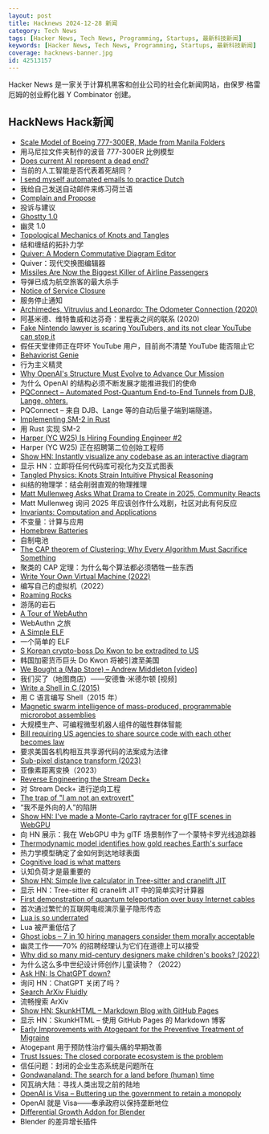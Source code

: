 ```yaml
---
layout: post
title: Hacknews 2024-12-28 新闻
category: Tech News
tags: [Hacker News, Tech News, Programming, Startups, 最新科技新闻]
keywords: [Hacker News, Tech News, Programming, Startups, 最新科技新闻]
coverage: hacknews-banner.jpg
id: 42513157
---
```


Hacker News 是一家关于计算机黑客和创业公司的社会化新闻网站，由保罗·格雷厄姆的创业孵化器 Y Combinator 创建。

## HackNews Hack新闻

- [Scale Model of Boeing 777-300ER, Made from Manila Folders](https://www.lucaiaconistewart.com/model-777)
- 用马尼拉文件夹制作的波音 777-300ER 比例模型
- [Does current AI represent a dead end?](https://www.bcs.org/articles-opinion-and-research/does-current-ai-represent-a-dead-end/)
- 当前的人工智能是否代表着死胡同？
- [I send myself automated emails to practice Dutch](https://github.com/ThReinecke/dutch_vocabulary)
- 我给自己发送自动邮件来练习荷兰语
- [Complain and Propose](https://tidyfirst.substack.com/p/complain-and-propose)
- 投诉与建议
- [Ghostty 1.0](https://ghostty.org/)
- 幽灵 1.0
- [Topological Mechanics of Knots and Tangles](https://www.science.org/doi/10.1126/science.aaz0135)
- 结和缠结的拓扑力学
- [Quiver: A Modern Commutative Diagram Editor](https://github.com/varkor/quiver)
- Quiver：现代交换图编辑器
- [Missiles Are Now the Biggest Killer of Airline Passengers](https://www.wsj.com/world/flight-deaths-shot-from-sky-rising-798fd31e)
- 导弹已成为航空旅客的最大杀手
- [Notice of Service Closure](https://bench.co/)
- 服务停止通知
- [Archimedes, Vitruvius and Leonardo: The Odometer Connection (2020)](https://www.scirp.org/journal/paperinformation?paperid=104676)
- 阿基米德、维特鲁威和达芬奇：里程表之间的联系 (2020)
- [Fake Nintendo lawyer is scaring YouTubers, and its not clear YouTube can stop it](https://www.theverge.com/2024/12/27/24326278/nintendo-fake-takedowns-youtube-domtendo-dmca)
- 假任天堂律师正在吓坏 YouTube 用户，目前尚不清楚 YouTube 能否阻止它
- [Behaviorist Genie](https://arbital.com/p/behaviorist/)
- 行为主义精灵
- [Why OpenAI's Structure Must Evolve to Advance Our Mission](http://openai.com/index/why-our-structure-must-evolve-to-advance-our-mission)
- 为什么 OpenAI 的结构必须不断发展才能推进我们的使命
- [PQConnect – Automated Post-Quantum End-to-End Tunnels from DJB, Lange, ohters.](https://www.pqconnect.net/)
- PQConnect – 来自 DJB、Lange 等的自动后量子端到端隧道。
- [Implementing SM-2 in Rust](https://borretti.me/article/implementing-sm2-in-rust)
- 用 Rust 实现 SM-2
- [Harper (YC W25) Is Hiring Founding Engineer #2](https://www.ycombinator.com/companies/harper/jobs/y8KjuRZ-founding-ai-engineer)
- Harper (YC W25) 正在招聘第二位创始工程师
- [Show HN: Instantly visualize any codebase as an interactive diagram](https://gitdiagram.com/)
- 显示 HN：立即将任何代码库可视化为交互式图表
- [Tangled Physics: Knots Strain Intuitive Physical Reasoning](https://direct.mit.edu/opmi/article/doi/10.1162/opmi_a_00159/124792/Tangled-Physics-Knots-Strain-Intuitive-Physical)
- 纠结的物理学：结会削弱直观的物理推理
- [Matt Mullenweg Asks What Drama to Create in 2025, Community Reacts](https://wptavern.com/matt-mullenweg-asks-what-drama-to-create-in-2025-community-reacts)
- Matt Mullenweg 询问 2025 年应该创作什么戏剧，社区对此有何反应
- [Invariants: Computation and Applications](https://arxiv.org/abs/2412.13306)
- 不变量：计算与应用
- [Homebrew Batteries](http://www.hanssummers.com/homebrew/homebrewbattery.html)
- 自制电池
- [The CAP theorem of Clustering: Why Every Algorithm Must Sacrifice Something](https://blog.codingconfessions.com/p/the-cap-theorem-of-clustering)
- 聚类的 CAP 定理：为什么每个算法都必须牺牲一些东西
- [Write Your Own Virtual Machine (2022)](https://www.jmeiners.com/lc3-vm/)
- 编写自己的虚拟机（2022）
- [Roaming Rocks](https://aeon.co/essays/metamorphic-rocks-go-on-deep-journeys-we-never-can)
- 游荡的岩石
- [A Tour of WebAuthn](https://www.imperialviolet.org/tourofwebauthn/tourofwebauthn.html)
- WebAuthn 之旅
- [A Simple ELF](https://4zm.org/2024/12/25/a-simple-elf.html)
- 一个简单的 ELF
- [S Korean crypto-boss Do Kwon to be extradited to US](https://www.bbc.com/news/articles/cn7r8xr3v76o)
- 韩国加密货币巨头 Do Kwon 将被引渡至美国
- [We Bought a (Map Store) – Andrew Middleton [video]](https://www.youtube.com/watch?v=QWFxyC-OBwY)
- 我们买了（地图商店）——安德鲁·米德尔顿 [视频]
- [Write a Shell in C (2015)](https://brennan.io/2015/01/16/write-a-shell-in-c/)
- 用 C 语言编写 Shell（2015 年）
- [Magnetic swarm intelligence of mass-produced, programmable microrobot assemblies](https://www.cell.com/device/fulltext/S2666-9986(24)00583-0?_returnURL=https%3A%2F%2Flinkinghub.elsevier.com%2Fretrieve%2Fpii%2FS2666998624005830%3Fshowall%3Dtrue)
- 大规模生产、可编程微型机器人组件的磁性群体智能
- [Bill requiring US agencies to share source code with each other becomes law](https://fedscoop.com/agencies-must-share-custom-source-code-under-new-share-it-act/)
- 要求美国各机构相互共享源代码的法案成为法律
- [Sub-pixel distance transform (2023)](https://acko.net/blog/subpixel-distance-transform/)
- 亚像素距离变换（2023）
- [Reverse Engineering the Stream Deck+](https://den.dev/blog/reverse-engineer-stream-deck-plus/)
- 对 Stream Deck+ 进行逆向工程
- [The trap of "I am not an extrovert"](https://orkohunter.net/blog/the-trap-of-introversion/)
- “我不是外向的人”的陷阱
- [Show HN: I've made a Monte-Carlo raytracer for glTF scenes in WebGPU](https://github.com/lisyarus/webgpu-raytracer)
- 向 HN 展示：我在 WebGPU 中为 glTF 场景制作了一个蒙特卡罗光线追踪器
- [Thermodynamic model identifies how gold reaches Earth's surface](https://phys.org/news/2024-12-thermodynamic-gold-earth-surface.html)
- 热力学模型确定了金如何到达地球表面
- [Cognitive load is what matters](https://minds.md/zakirullin/cognitive)
- 认知负荷才是最重要的
- [Show HN: Simple live calculator in Tree-sitter and cranelift JIT](https://github.com/jasonjmcghee/basic-treesitter-cranelift-jit)
- 显示 HN：Tree-sitter 和 cranelift JIT 中的简单实时计算器
- [First demonstration of quantum teleportation over busy Internet cables](https://news.northwestern.edu/stories/2024/12/first-demonstration-of-quantum-teleportation-over-busy-internet-cables/)
- 首次通过繁忙的互联网电缆演示量子隐形传态
- [Lua is so underrated](https://nflatrea.bearblog.dev/lua-is-so-underrated/)
- Lua 被严重低估了
- [Ghost jobs – 7 in 10 hiring managers consider them morally acceptable](https://stackoverflow.blog/2024/12/26/the-ghost-jobs-haunting-your-career-search/)
- 幽灵工作——70% 的招聘经理认为它们在道德上可以接受
- [Why did so many mid-century designers make children's books? (2022)](https://eyeondesign.aiga.org/why-did-so-many-mid-century-designers-make-childrens-books/)
- 为什么这么多中世纪设计师创作儿童读物？（2022）
- [Ask HN: Is ChatGPT down?]()
- 询问 HN：ChatGPT 关闭了吗？
- [Search ArXiv Fluidly](https://searchthearxiv.com/)
- 流畅搜索 ArXiv
- [Show HN: SkunkHTML – Markdown Blog with GitHub Pages](https://github.com/MaxGripe/skunk-html)
- 显示 HN：SkunkHTML – 使用 GitHub Pages 的 Markdown 博客
- [Early Improvements with Atogepant for the Preventive Treatment of Migraine](https://www.neurology.org/doi/10.1212/WNL.0000000000210212)
- Atogepant 用于预防性治疗偏头痛的早期改善
- [Trust Issues: The closed corporate ecosystem is the problem](https://www.schneier.com/essays/archives/2024/12/trust-issues.html)
- 信任问题：封闭的企业生态系统是问题所在
- [Gondwanaland: The search for a land before (human) time](https://www.australiangeographic.com.au/topics/history-culture/2024/09/gondwanaland/)
- 冈瓦纳大陆：寻找人类出现之前的陆地
- [OpenAI is Visa – Buttering up the government to retain a monopoly](https://sherwood.news/tech/openai-is-visa/)
- OpenAI 就是 Visa——奉承政府以保持垄断地位
- [Differential Growth Addon for Blender](https://boris.okunskiy.name/posts/blender-differential-growth)
- Blender 的差异增长插件

